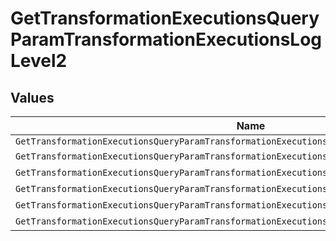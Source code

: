 # GetTransformationExecutionsQueryParamTransformationExecutionsLogLevel2


## Values

| Name                                                                                           | Value                                                                                          |
| ---------------------------------------------------------------------------------------------- | ---------------------------------------------------------------------------------------------- |
| `GetTransformationExecutionsQueryParamTransformationExecutionsLogLevel2LessThanNilGreaterThan` | <nil>                                                                                          |
| `GetTransformationExecutionsQueryParamTransformationExecutionsLogLevel2Debug`                  | debug                                                                                          |
| `GetTransformationExecutionsQueryParamTransformationExecutionsLogLevel2Info`                   | info                                                                                           |
| `GetTransformationExecutionsQueryParamTransformationExecutionsLogLevel2Warn`                   | warn                                                                                           |
| `GetTransformationExecutionsQueryParamTransformationExecutionsLogLevel2Error`                  | error                                                                                          |
| `GetTransformationExecutionsQueryParamTransformationExecutionsLogLevel2Fatal`                  | fatal                                                                                          |